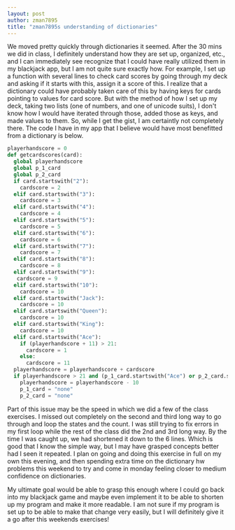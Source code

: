 ```yaml
---
layout: post
author: zman7895
title: "zman7895s understanding of dictionaries"
---
```



We moved pretty quickly through dictionaries it seemed. After the 30 mins we did in class, I definitely understand how they are set up, organized, etc., and I can immediately see recognize that I could have really utilized them in my blackjack app, but I am not quite sure exactly how. For example, I set up a function with several lines to check card scores by going through my deck and asking if it starts with this, assign it a score of this. I realize that a dictionary could have probably taken care of this by having keys for cards pointing to values for card score. But with the method of how I set up my deck, taking two lists (one of numbers, and one of unicode suits), I don't know how I would have iterated through those, added those as keys, and made values to them. So, while I get the gist, I am certaintly not completely there. The code I have in my app that I believe would have most benefitted from a dictionary is below.

```python
playerhandscore = 0
def getcardscores(card):
  global playerhandscore
  global p_1_card
  global p_2_card
  if card.startswith("2"):
    cardscore = 2
  elif card.startswith("3"):
    cardscore = 3
  elif card.startswith("4"):
    cardscore = 4
  elif card.startswith("5"):
    cardscore = 5
  elif card.startswith("6"):
    cardscore = 6
  elif card.startswith("7"):
    cardscore = 7  
  elif card.startswith("8"):
    cardscore = 8  
  elif card.startswith("9"):
   cardscore = 9  
  elif card.startswith("10"):
    cardscore = 10  
  elif card.startswith("Jack"):
    cardscore = 10  
  elif card.startswith("Queen"):
    cardscore = 10  
  elif card.startswith("King"):
    cardscore = 10 
  elif card.startswith("Ace"):
    if (playerhandscore + 11) > 21:
      cardscore = 1
    else:
      cardscore = 11
  playerhandscore = playerhandscore + cardscore
  if playerhandscore > 21 and (p_1_card.startswith("Ace") or p_2_card.startswith("Ace")):
    playerhandscore = playerhandscore - 10
    p_1_card = "none"
    p_2_card = "none"
```


Part of this issue may be the speed in which we did a few of the class exercises. I missed out completely on the second and third long way to go through and loop the states and the count. I was still trying to fix errors in my first loop while the rest of the class did the 2nd and 3rd long way. By the time I was caught up, we had shortened it down to the 6 lines. Which is good that I know the simple way, but I may have grasped concepts better had I seen it repeated. I plan on going and doing this exercise in full on my own this evening, and then spending extra time on the dictionary hw problems this weekend to try and come in monday feeling closer to medium confidence on dictionaries.


My ultimate goal would be able to grasp this enough where I could go back into my blackjack game and maybe even implement it to be able to shorten up my program and make it more readable. I am not sure if my program is set up to be able to make that change very easily, but I will definitely give it a go after this weekends exercises!
